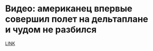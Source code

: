 # Видео: американец впервые совершил полет на дельтаплане и чудом не разбился 



[LINK](https://varlamov.ru/3196640.html)